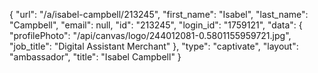 {
    "url": "\/a\/isabel-campbell\/213245",
    "first_name": "Isabel",
    "last_name": "Campbell",
    "email": null,
    "id": "213245",
    "login_id": "1759121",
    "data": {
        "profilePhoto": "\/api\/canvas\/logo\/244012081-0.5801155959721.jpg",
        "job_title": "Digital Assistant Merchant"
    },
    "type": "captivate",
    "layout": "ambassador",
    "title": "Isabel Campbell"
}